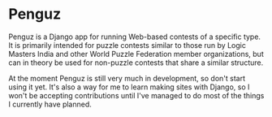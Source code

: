 Penguz
======

Penguz is a Django app for running Web-based contests of a specific
type. It is primarily intended for puzzle contests similar to those
run by Logic Masters India and other World Puzzle Federation member
organizations, but can in theory be used for non-puzzle contests that
share a similar structure.

At the moment Penguz is still very much in development, so don't start
using it yet. It's also a way for me to learn making sites with
Django, so I won't be accepting contributions until I've managed to do
most of the things I currently have planned.
